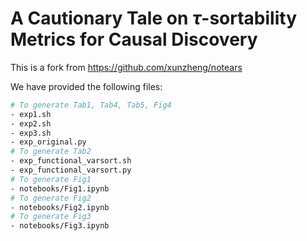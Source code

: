 # A Cautionary Tale on $\tau$-sortability Metrics for Causal Discovery

This is a fork from https://github.com/xunzheng/notears

We have provided the following files:
```bash
# To generate Tab1, Tab4, Tab5, Fig4
- exp1.sh
- exp2.sh 
- exp3.sh
- exp_original.py
# To generate Tab2
- exp_functional_varsort.sh
- exp_functional_varsort.py
# To generate Fig1
- notebooks/Fig1.ipynb
# To generate Fig2
- notebooks/Fig2.ipynb
# To generate Fig3
- notebooks/Fig3.ipynb
```